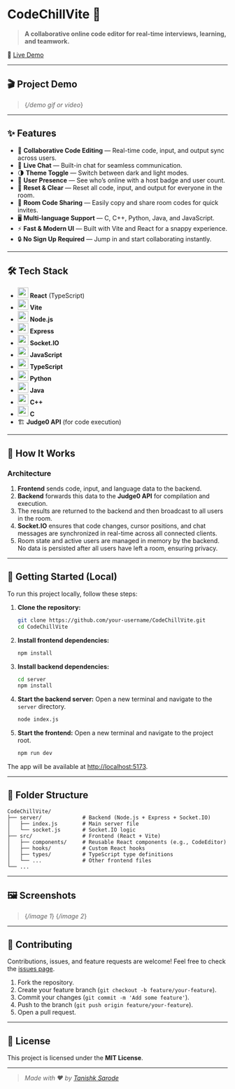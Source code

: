 # CodeChillVite 🚀

[](https://code-chill-vite.vercel.app)
[](https://opensource.org/licenses/MIT)

> **A collaborative online code editor for real-time interviews, learning, and teamwork.**

🔗 [Live Demo](https://code-chill-vite.vercel.app)

-----

## 🎬 Project Demo

> {*/demo gif or video*}

-----

## ✨ Features

  - 📝 **Collaborative Code Editing** — Real-time code, input, and output sync across users.
  - 💬 **Live Chat** — Built-in chat for seamless communication.
  - 🌗 **Theme Toggle** — Switch between dark and light modes.
  - 👥 **User Presence** — See who’s online with a host badge and user count.
  - 🧹 **Reset & Clear** — Reset all code, input, and output for everyone in the room.
  - 🔗 **Room Code Sharing** — Easily copy and share room codes for quick invites.
  - 🖥️ **Multi-language Support** — C, C++, Python, Java, and JavaScript.
  - ⚡ **Fast & Modern UI** — Built with Vite and React for a snappy experience.
  - 🔒 **No Sign Up Required** — Jump in and start collaborating instantly.

-----

## 🛠️ Tech Stack

- <img src="https://cdn.jsdelivr.net/gh/devicons/devicon/icons/react/react-original.svg" width="24"/> **React** (TypeScript)
- <img src="https://cdn.jsdelivr.net/gh/devicons/devicon/icons/vite/vite-original.svg" width="24"/> **Vite**
- <img src="https://cdn.jsdelivr.net/gh/devicons/devicon/icons/nodejs/nodejs-original.svg" width="24"/> **Node.js**
- <img src="https://cdn.jsdelivr.net/gh/devicons/devicon/icons/express/express-original.svg" width="24"/> **Express**
- <img src="https://cdn.jsdelivr.net/gh/devicons/devicon/icons/socketio/socketio-original.svg" width="24"/> **Socket.IO**
- <img src="https://cdn.jsdelivr.net/gh/devicons/devicon/icons/javascript/javascript-original.svg" width="24"/> **JavaScript**
- <img src="https://cdn.jsdelivr.net/gh/devicons/devicon/icons/typescript/typescript-original.svg" width="24"/> **TypeScript**
- <img src="https://cdn.jsdelivr.net/gh/devicons/devicon/icons/python/python-original.svg" width="24"/> **Python**
- <img src="https://cdn.jsdelivr.net/gh/devicons/devicon/icons/java/java-original.svg" width="24"/> **Java**
- <img src="https://cdn.jsdelivr.net/gh/devicons/devicon/icons/cplusplus/cplusplus-original.svg" width="24"/> **C++**
- <img src="https://cdn.jsdelivr.net/gh/devicons/devicon/icons/c/c-original.svg" width="24"/> **C**
- 🏗️ **Judge0 API** (for code execution)

---

## 🧠 How It Works

### Architecture

1.  **Frontend** sends code, input, and language data to the backend.
2.  **Backend** forwards this data to the **Judge0 API** for compilation and execution.
3.  The results are returned to the backend and then broadcast to all users in the room.
4.  **Socket.IO** ensures that code changes, cursor positions, and chat messages are synchronized in real-time across all connected clients.
5.  Room state and active users are managed in memory by the backend. No data is persisted after all users have left a room, ensuring privacy.

-----

## 🚀 Getting Started (Local)

To run this project locally, follow these steps:

1.  **Clone the repository:**

    ```bash
    git clone https://github.com/your-username/CodeChillVite.git
    cd CodeChillVite
    ```

2.  **Install frontend dependencies:**

    ```bash
    npm install
    ```

3.  **Install backend dependencies:**

    ```bash
    cd server
    npm install
    ```

4.  **Start the backend server:**
    Open a new terminal and navigate to the `server` directory.

    ```bash
    node index.js
    ```

5.  **Start the frontend:**
    Open a new terminal and navigate to the project root.

    ```bash
    npm run dev
    ```

The app will be available at [http://localhost:5173](https://www.google.com/search?q=http://localhost:5173).

-----

## 📁 Folder Structure

```
CodeChillVite/
├── server/             # Backend (Node.js + Express + Socket.IO)
│   ├── index.js        # Main server file
│   └── socket.js       # Socket.IO logic
├── src/                # Frontend (React + Vite)
│   ├── components/     # Reusable React components (e.g., CodeEditor)
│   ├── hooks/          # Custom React hooks
│   ├── types/          # TypeScript type definitions
│   └── ...             # Other frontend files
└── ...
```

-----

## 🖼️ Screenshots

> {*/image 1*}
> {*/image 2*}

-----

## 🤝 Contributing

Contributions, issues, and feature requests are welcome\! Feel free to check the [issues page](https://www.google.com/search?q=https://github.com/your-username/CodeChillVite/issues).

1.  Fork the repository.
2.  Create your feature branch (`git checkout -b feature/your-feature`).
3.  Commit your changes (`git commit -m 'Add some feature'`).
4.  Push to the branch (`git push origin feature/your-feature`).
5.  Open a pull request.

-----

## 📄 License

This project is licensed under the **MIT License**.

-----

> *Made with ❤️ by [Tanishk Sarode](https://www.linkedin.com/in/tanishk-sarode/)*
